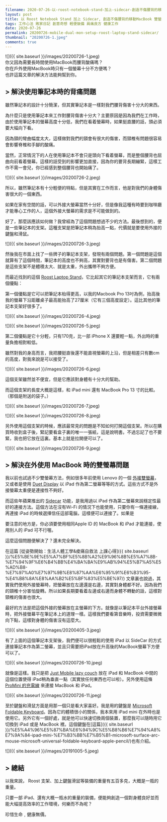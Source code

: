 ```yaml
---
filename: 2020-07-26-以-roost-notebook-stand-加上-sidecar-創造不傷腰背的移動macbook-雙螢幕環境.md
layout: post
title: 以 Roost Notebook Stand 加上 Sidecar, 創造不傷腰背的移動MacBook 雙螢幕環境
tags: 工作心法 敗家日記 創意奇想 輕便裝備 肩痛良方 健康工作
date: 2020-07-26
permalink: 20200726-mobile-dual-mon-setup-roost-laptop-stand-sidecar/
thumbnail: "20200726-1.jpeg"
comments: true
---
```


![]({{ site.baseurl }}/images/20200726-1.jpeg)  
你又因為需要長時間使用MacBook而腰背酸痛嗎？  
你在戶外使用MacBook時只有一個螢幕十分不方便嗎？  
也許這篇文章的解決方法能夠幫到你。

## > 解決使用筆記本時的背痛問題

雖然筆記本的設計十分簡潔，但其實筆記本是一樣對我們腰背傷害十分大的東西。

為什麼只是使用筆記本來工作對腰背傷害十分大？主要原因是因為我們在工作時，由於使用筆記本的螢幕高度十分低，我們在看着螢幕時，如果挺直腰的話，頭必須要大幅向下看。

因為頸的彎曲幅度太大，這樣做對我們的頸會有很大的傷害，而頸椎有問題很容易會影響脊椎和手腳的酸痛。

當然，正常情況下的人在使用筆記本不會只是頭向下看着螢幕，而是整個腰背也屈曲向前看着螢幕。這樣的話受到的影響更加直接，因為你的要背長期繃緊，這樣工作不需一會兒，你已經感到整個腰背也開始痛了。

![]({{ site.baseurl }}/images/20200726-2.jpeg)

所以，雖然筆記本有十分輕便的特點，但是其實在工作而言，他是對我們的身體傷害很大的一個東西。

如果在家有空間的話，可以外接大螢幕當然十分好，但是像我這種有時要到咖啡廳才能專心工作的人，這個外接大螢幕的需求是不可能做到的。

好了，那麼該應該如何做？我曾經為了這個問題想過不少的方法。最後想到的，便是一些筆記本的支架。這種支架是把筆記本稍為抬高一點，代價就是要使用外接的鍵盤和滑鼠。

![]({{ site.baseurl }}/images/20200726-3.jpeg)

然後我在市面上找了一些牌子的筆記本支架，發現有兩個問題。第一個問題是這個就算有了這個時間，筆記本的高度也不夠高，其實對要背也是有傷害。第二個問題是這些支架不是體積太大、就是太重，外出攜帶不夠方便。

而最近找到的這個 [Roost Laptop Stand](https://www.therooststand.com)，它比起其它的筆記本支架而言，它有兩個優點：

第一個優點是它可以把筆記本枱得更高，以我的Macbook Pro 13吋為例，抬高後我的螢幕下沿距離桌子最高能抬高了27厘米（它有三個高度設定）。這比其他的筆記本支架好很多了。

![]({{ site.baseurl }}/images/20200726-4.jpeg)

![]({{ site.baseurl }}/images/20200726-5.jpeg)

第二個優點是它十分輕，只有170克，比一部 iPhone X 還要輕一點，外出時的重量負擔相對較低。

雖然對我的身高而言，我把腰挺直後還不能直視螢幕的上沿，但是相差只有數cm的高度，對我來說是可以接受了。

![]({{ site.baseurl }}/images/20200726-6.jpeg)

這個支架雖然並不便宜，但是它應該對身體有十分大的幫助。

而這個支架的長度大概是這樣，和 iPad mini 還有 MacBook Pro 13 寸的比較。（那個是附送的袋子。）

![]({{ site.baseurl }}/images/20200726-7.jpeg)

![]({{ site.baseurl }}/images/20200726-8.jpeg)

另外使用這個支架的時候，應該最常見的問題是不知如何打開這個支架。所以在購買時收到盒子後，緊記要看盒子裏的唯一一張紙，這是說明書。不過忘記了也不要緊，我也把它放在這裏。基本上就是拉開便可以了。

![]({{ site.baseurl }}/images/20200726-9.jpeg)

## > 解決在外使用 MacBook 時的雙螢幕問題

我以前也試過不少雙螢幕方法，例如很多年前使用 Lenovo 的一個 [外接雙螢幕](https://www.amazon.com/Lenovo-ThinkVision-LT1421-Portable-Monitor/dp/B005L2NA54)，又或者是使用 [Duet Display](https://www.duetdisplay.com) 以 iPad 作為第二螢幕等等的方式。這些方式不是外接螢幕太重便是連接性不夠好。

而這些年蘋果推出的 [Sidecar](https://support.apple.com/zh-hk/HT210380) 功能，是我用過以 iPad 作為第二螢幕來說穩定性最好的連接方法。這個方法在沒有Wi-Fi 的情況下也能使用，只要你有一條連接線，再連接 iPad 的時候選擇信任這部電腦，這樣便可以連接了。如果是

要注意的地方是，你必須要使用相同Apple ID 的 MacBook 和 iPad 才能連接，使用別人的 iPad 可不行喔。

這麼這個問題便解決了？還未完全解決。

在這篇 [從姿勢開始：生活人體工學&痠痛自救法 上課心得]({{ site.baseurl }}/%E5%BE%9E%E5%A7%BF%E5%8B%A2%E9%96%8B%E5%A7%8B-%E7%94%9F%E6%B4%BB%E4%BA%BA%E9%AB%94%E5%B7%A5%E5%AD%B8-%E7%97%A0%E7%97%9B%E8%87%AA%E6%95%91%E6%B3%95-%E4%B8%8A%E8%AA%B2%E5%BF%83%E5%BE%97/) 文章裏也說過，其實我們使用外接螢幕時，把螢幕放在左邊還是右邊，其實對身體都不好。因為我們的頸椎十分害怕旋轉。所以如果長期要看着左邊或右邊而身體不轉動的話，這樣對頸椎的傷害也很大。

最好的方法是把這個外接的螢幕放在主螢幕的下方。就像是以筆記本平台外接螢幕時，把外接螢幕平在筆記本上的道理一樣。這樣我們要看第音樂時，投資需要微微向下點，這樣對身體的傷害沒有這麼大。

![]({{ site.baseurl }}/images/20200405-3.jpeg)

有了上面的這個筆記本支架後，我們便可以很輕鬆的使用 iPad 以 SideCar 的方式連接筆記本作為第二螢幕，並且只需要把iPad放在升高後的MacBook螢幕下方便可以了。

![]({{ site.baseurl }}/images/20200726-10.jpeg)

就像是這樣。我只是把 [Just Mobile lazy couch](https://just-mobile.com/collections/stands/products/lazycouch?variant=9787225178154) 放在 iPad 和 MacBook 中間的這個位置使得 iPad稍為垂直一點（其實放任何東西也可以啦）。另外使用這條 [ProMini 的充電線](https://www.magic-pro.com/products/promini-type-c-to-lightning-pd-quick-charge-sync-cable-1) 來連接 MacBook 和 iPad。

![]({{ site.baseurl }}/images/20200726-11.jpeg)

至於鍵盤和滑鼠方面是用那一個只是看大家喜好。我是用的鍵盤是 [Microsoft Foldable Keyboard](https://www.amazon.com/Microsoft-Universal-Foldable-Keyboard-Android/dp/B00UBGU4PY)。因為它的體積很小的關係，我本來用 iPad mini 在外時也是使用它。另外它有一個好處，就是他可以快速切換兩個裝置，那麼我可以隨時用它切換到 iPad 或是 MacBook 裡。這個鍵盤在[這篇]({{ site.baseurl }}/%E5%A4%96%E5%87%BA%E6%94%9C%E5%B8%B6%E7%94%A8%E7%9A%84-ipad-mini-%E7%B3%BB%E7%B5%B1-microsoft-surface-arc-mouse-microsoft-universal-foldable-keyboard-apple-pencil/)也有介紹。

![]({{ site.baseurl }}/images/20191005-5.jpeg)

## > 總結

以我來說， Roost 支架、加上鍵盤滑鼠等裝備的重量有五百多克，大概是一瓶的重量。

只要一部 iPad、還有大概一瓶水的重量的裝備，便能夠創造一個對身體良好並而能大幅提高效率的工作環境，何樂而不為呢？

珍惜生命﹐健康無價。
